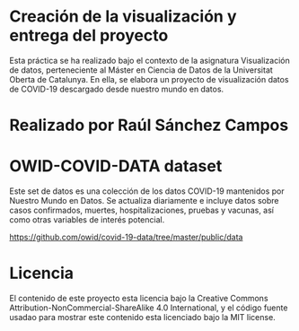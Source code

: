 # Creación de la visualización y entrega del proyecto

Esta práctica se ha realizado bajo el contexto de la asignatura Visualización de datos, perteneciente al Máster en Ciencia de Datos de la Universitat Oberta de Catalunya. En ella, se elabora un proyecto de visualización datos de COVID-19 descargado desde nuestro mundo en datos.

# Realizado por Raúl Sánchez Campos

# OWID-COVID-DATA dataset

Este set de datos es una colección de los datos COVID-19 mantenidos por Nuestro Mundo en Datos. Se actualiza diariamente e incluye datos sobre casos confirmados, muertes, hospitalizaciones, pruebas y vacunas, así como otras variables de interés potencial.

https://github.com/owid/covid-19-data/tree/master/public/data

# Licencia
El contenido de este proyecto esta licencia bajo la Creative Commons Attribution-NonCommercial-ShareAlike 4.0 International, y el código fuente usadao para mostrar este contenido esta licenciado bajo la MIT license.
